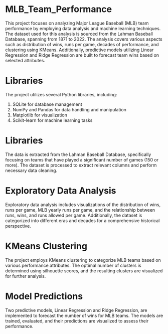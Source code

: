 # MLB_Team_Performance
This project focuses on analyzing Major League Baseball (MLB) team performance by employing data analysis and machine learning techniques. The dataset used for this analysis is sourced from the Lahman Baseball Database, spanning from 1871 to 2022. The analysis covers various aspects such as distribution of wins, runs per game, decades of performance, and clustering using KMeans. Additionally, predictive models utilizing Linear Regression and Ridge Regression are built to forecast team wins based on selected attributes.

# Libraries 
The project utilizes several Python libraries, including:
1. SQLite for database management
2. NumPy and Pandas for data handling and manipulation
3. Matplotlib for visualization
4. Scikit-learn for machine learning tasks

# Libraries 
The data is extracted from the Lahman Baseball Database, specifically focusing on teams that have played a significant number of games (150 or more). The dataset is processed to extract relevant columns and perform necessary data cleaning.

# Exploratory Data Analysis
Exploratory data analysis includes visualizations of the distribution of wins, runs per game, MLB yearly runs per game, and the relationship between runs, wins, and runs allowed per game. Additionally, the dataset is categorized into different eras and decades for a comprehensive historical perspective.

# KMeans Clustering
The project employs KMeans clustering to categorize MLB teams based on various performance attributes. The optimal number of clusters is determined using silhouette scores, and the resulting clusters are visualized for further analysis.

# Model Predictions
Two predictive models, Linear Regression and Ridge Regression, are implemented to forecast the number of wins for MLB teams. The models are trained, evaluated, and their predictions are visualized to assess their performance.
